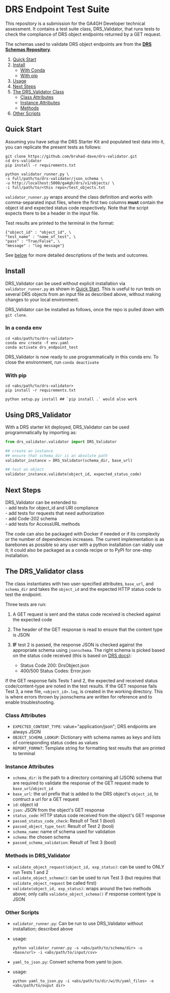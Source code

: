 # DRS Endpoint Test Suite

This repository is a submission for the GA4GH Developer technical assessment. It contains a test suite class, DRS_Validator, that runs tests to check the compliance of DRS object endpoints returned by a GET request.  

The schemas used to validate DRS object endpoints are from the [**DRS Schemas Repository**](https://github.com/ga4gh/data-repository-service-schemas).

1. [Quick Start](#quick-start)
2. [Install](#install)
    - [With Conda](#in-a-conda-env)
    - [With pip](#with-pip)
3. [Usage](#using-drs_validator)
4. [Next Steps](#next-steps)
5. [The DRS_Validator Class](#the-drs_validator-class)
    - [Class Attributes](#class-attributes)
    - [Instance Attributes](#instance-attributes)
    - [Methods](#methods-in-drs_validator)
6. [Other Scripts](#other-scripts)


## Quick Start
Assuming you have setup the DRS Starter Kit and populated test data into it, you can replicate the present tests as follows:  
```
git clone https://github.com/bruhad-dave/drs-validator.git
cd drs-validator
pip install -r requirements.txt

python validator_runner.py \
-s full/path/to/drs-validator/json_schema \
-u http://localhost:5000/ga4gh/drs/v1/objects/ \
-i full/path/to/<this repo>/test_objects.txt
```  

`validator_runner.py` wraps around the class definition and works with comma-separated input files, where the first two columns **must** contain the object id and expected status code respectively. Note that the script expects there to be a header in the input file.  

Test results are printed to the terminal in the format:  
```
{"object_id" : "object_id", \
"test_name" : "name_of_test", \
"pass" : "True/False", \
"message" : "log message"}
```  

See [below](#the-drs_validator-class) for more detailed descriptions of the tests and outcomes.

## Install

DRS_Validator can be used without explicit installation via `validator_runner.py` as shown in [Quick Start](#quick-start). This is useful to run tests on several DRS objects from an input file as described above, without making changes to your local environment.  

DRS_Validator can be installed as follows, once the repo is pulled down with `git clone`.  

### In a conda env
```
cd <abs/path/to/drs-validator>
conda env create -f env.yaml
conda activate drs_endpoint_test
```

DRS_Validator is now ready to use programmatically in this conda env. To close the environment, run `conda deactivate`

### With pip
```
cd <abs/path/to/drs-validator>
pip install -r requirements.txt

python setup.py install ## `pip install .` would also work
```  

## Using DRS_Validator

With a DRS starter kit deployed, DRS_Validator can be used programmatically by importing as:

```your_script.py
from drs_validator.validator import DRS_Validator

## create an instance
## ensure that schema_dir is an absolute path
validator_instance = DRS_Validator(schema_dir, base_url)

## test an object
validator_instance.validate(object_id, expected_status_code)
```

## Next Steps

DRS_Validator can be extended to:  
    - add tests for object_id and URI compliance  
    - add tests for requests that need authorization  
    - add Code-202 schema  
    - add tests for AccessURL methods  

The code can also be packaged with Docker if needed or if its complexity or the number of dependencies increases. The current implementation is as barebones as possible so any user with a python installation can viably use it; it could also be packaged as a conda recipe or to PyPI for one-step installation.  

## The DRS_Validator class

The class instantiates with two user-specified attributes, `base_url`, and `schema_dir` and takes the `object_id` and the expected HTTP status code to test the endpoint.  

Three tests are run:  
1. A GET request is sent and the status code received is checked against the expected code  
2. The header of the GET response is read to ensure that the content type is JSON  
3. **IF** test 2 is passed, the response JSON is checked against the appropriate schema using `jsonschema`. The right schema is picked based on the status code received (this is based on [DRS docs](https://ga4gh.github.io/data-repository-service-schemas/preview/release/drs-1.2.0/docs/)):  

    - Status Code 200: DrsObject.json  
    - 400/500 Status Codes: Error.json  

If the GET response fails Tests 1 and 2, the expected and received status code/content-type are noted in the test results. If the GET response fails Test 3, a new file, `<object_id>.log`, is created in the working directory. This is where errors thrown by jsonschema are written for reference and to enable troubleshooting.  

### Class Attributes  
- `EXPECTED_CONTENT_TYPE`: value="application/json"; DRS endpoints are always JSON  
- `OBJECT_SCHEMA_LOOKUP`: Dictionary with schema names as keys and lists of corresponding status codes as values  
- `REPORT_FORMAT`: Template string for formatting test results that are printed to terminal  

### Instance Attributes  
- `schema_dir`: is the path to a directory containing all (JSON) schema that are required to validate the response of the GET request made to `base_url`/`object_id`  
- `base_url`: the url prefix that is added to the DRS object's `object_id`, to contruct a url for a GET request  
- `id`: object id  
- `json`: JSON from the object's GET response  
- `status_code`: HTTP status code received from the object's GET response  
- `passed_status_code_check`: Result of Test 1 (bool)  
- `passed_object_type_test`: Result of Test 2 (bool)  
- `schema_name`: name of schema used for validation  
- `schema`: the chosen schema  
- `passed_schema_validation`: Result of Test 3 (bool)  

### Methods in DRS_Validator
- `validate_object_request(object_id, exp_status)`: can be used to ONLY run Tests 1 and 2
- `validate_object_schema()`: can be used to run Test 3 (but requires that `validate_object_request` be called first)
- `validate(object_id, exp_status)`: wraps around the two methods above; only calls `validate_object_schema()` if response content type is JSON

### Other Scripts  
- `validator_runner.py`: Can be run to use DRS_Validator without installation; described above
- usage:
    ```
    python validator_runner.py -s <abs/path/to/schema/dir> -u <base/url> -i <abs/path/to/input/csv>
    ```

- `yaml_to_json.py`: Convert schema from yaml to json.
- usage:
    ```
    python yaml_to_json.py -i <abs/path/to/dir/with/yaml_files> -o <abs/path/to/ouput dir>
    ```